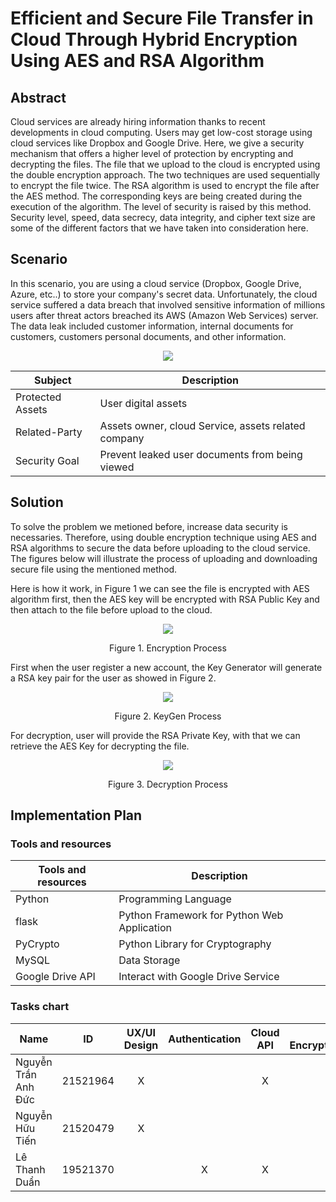 # Efficient and Secure File Transfer in Cloud Through Hybrid Encryption Using AES and RSA Algorithm

## Abstract
Cloud services are already hiring information thanks to recent developments in cloud computing. Users may get low-cost storage using cloud services like Dropbox and Google Drive. Here, we give a security mechanism that offers a higher level of protection by encrypting and decrypting the files. The file that we upload to the cloud is encrypted using the double encryption approach. The two techniques are used sequentially to encrypt the file twice.
The RSA algorithm is used to encrypt the file after the AES method. The corresponding keys are being created during the execution of the algorithm. The level of security is raised by this method. Security level, speed, data secrecy, data integrity, and cipher text size are some of the different factors that we have taken into consideration here.

## Scenario
In this scenario, you are using a cloud service (Dropbox, Google Drive, Azure, etc..) to store your company's secret data. Unfortunately, the cloud service suffered a data breach that involved sensitive information of millions users after threat actors breached its AWS (Amazon Web Services) server. The data leak included customer information, internal documents for customers, customers personal documents, and other information.

<p align="center">
  <img src="https://user-images.githubusercontent.com/92283038/226251074-a5947361-be29-46ea-a3c9-7927d686b773.png" />
</p>

| Subject     | Description |
| ----------- | ----------- |
| Protected Assets | User digital assets       |
|Related-Party | Assets owner, cloud Service, assets related company|
|Security Goal | Prevent leaked user documents from being viewed|

## Solution

To solve the problem we metioned before, increase data security is necessaries. Therefore, using double encryption technique using AES and RSA algorithms to secure the data before uploading to the cloud service. The figures below will illustrate the process of uploading and downloading secure file using the mentioned method.

Here is how it work, in Figure 1 we can see the file is encrypted with AES algorithm first, then the AES key will be encrypted with RSA Public Key and then attach to the file before upload to the cloud.
<p align="center"> 
<img src="https://user-images.githubusercontent.com/92283038/227442920-38a5208d-f469-49b7-adb6-b106af609547.png">
<p align="center">Figure 1. Encryption Process</p>
</p>
First when the user register a new account, the Key Generator will generate a RSA key pair for the user as showed in Figure 2.
<p align="center"> 
<img src="https://user-images.githubusercontent.com/92283038/227447623-0ba64281-6f37-4ba4-ac0e-8027bbe80dc2.png">
<p align="center">Figure 2. KeyGen Process</p>
</p>

For decryption, user will provide the RSA Private Key, with that we can retrieve the AES Key for decrypting the file.
<p align="center"> 
<img src="https://user-images.githubusercontent.com/92283038/227451178-e4f374e3-8c88-437d-8d22-1d2dfb63194b.png">
<p align="center">Figure 3. Decryption Process</p>
</p>



## Implementation Plan

### Tools and resources
|   Tools and resources   | Description |
| ----------- | ----------- |
|Python | Programming Language|
| flask | Python Framework for Python Web Application | 
| PyCrypto| Python Library for Cryptography |
| MySQL | Data Storage | 
| Google Drive API | Interact with Google Drive Service | 


### Tasks chart

|   Name   | ID | UX/UI Design | Authentication | Cloud API | Data Encryption/Decryption | Project Management | Presentation |
| ----------- | ----------- |  :----------: | :----------: | :----------: |:----------: |:----------: |:----------: |
| Nguyễn Trần Anh Đức | 21521964 | X| | X | X| X |
| Nguyễn Hữu Tiến | 21520479 | X | | | X |  | X | 
| Lê Thanh Duẩn | 19521370 | | X | X| |  |
